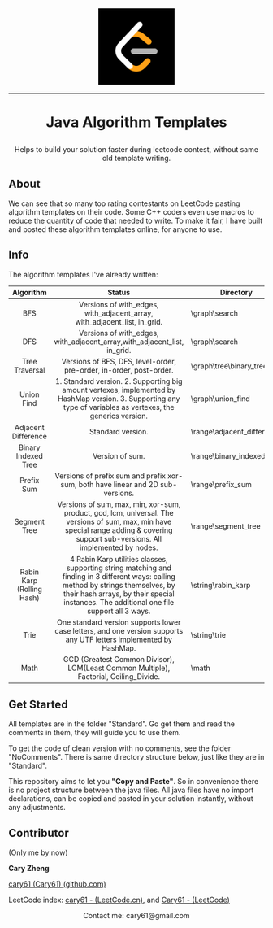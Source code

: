 <div align="center">
    <img src="res/pic/leetcode_logo.png" width=150px/>
</div>

---
# <p align="center">Java Algorithm Templates</p>


<p align="center" >Helps to build your solution faster during leetcode contest, without same old template writing.</p>





## About

We can see that so many top rating contestants on LeetCode pasting algorithm templates on their code. Some C++ coders even use macros to reduce the quantity of code that needed to write. To make it fair, I have built and posted these algorithm templates online, for anyone to use.



## Info

The algorithm templates I've already written:

|         Algorithm         |                            Status                            | Directory                  |
| :-----------------------: | :----------------------------------------------------------: | -------------------------- |
|            BFS            | Versions of with_edges, with_adjacent_array, with_adjacent_list, in_grid. | \graph\search              |
|            DFS            | Versions of with_edges, with_adjacent_array,with_adjacent_list, in_grid. | \graph\search              |
|      Tree Traversal       | Versions of BFS, DFS, level-order, pre-order, in-order, post-order. | \graph\tree\binary_tree    |
|        Union Find         | 1. Standard version. 2. Supporting big amount vertexes, implemented by HashMap version. 3. Supporting any type of variables as vertexes, the generics version. | \graph\union_find          |
|    Adjacent Difference    |                      Standard version.                       | \range\adjacent_difference |
|    Binary Indexed Tree    |                       Version of sum.                        | \range\binary_indexed_tree |
|        Prefix Sum         | Versions of prefix sum and prefix xor-sum, both have linear and 2D sub-versions. | \range\prefix_sum          |
|       Segment Tree        | Versions of sum, max, min, xor-sum, product, gcd, lcm, universal. The versions of sum, max, min have special range adding & covering support sub-versions. All implemented by nodes. | \range\segment_tree        |
| Rabin Karp (Rolling Hash) | 4 Rabin Karp utilities classes, supporting string matching and finding in 3 different ways: calling method by strings themselves, by their hash arrays, by their special instances. The additional one file support all 3 ways. | \string\rabin_karp         |
|           Trie            | One standard version supports lower case letters, and one version supports any UTF letters implemented by HashMap. | \string\trie               |
|           Math            | GCD (Greatest Common Divisor), LCM(Least Common Multiple), Factorial, Ceiling_Divide. | \math                      |



## Get Started

All templates are in the folder "Standard". Go get them and read the comments in them, they will guide you to use them.

To get the code of clean version with no comments, see the folder "NoComments".  There is same directory structure below, just like they are in "Standard".



This repository aims to let you **"Copy and Paste"**. So in convenience there is no project structure between the java files. All java files have no import declarations, can be copied and pasted in your solution instantly, without any adjustments.





## Contributor

(Only me by now)

**Cary Zheng**

[cary61 (Cary61) (github.com)](https://github.com/cary61)

LeetCode index: [cary61 - (LeetCode.cn)](https://leetcode.cn/u/cary61/), and [Cary61 - (LeetCode) ](https://leetcode.com/Cary61/)



<div align="center">Contact me: cary61@gmail.com</div>





















